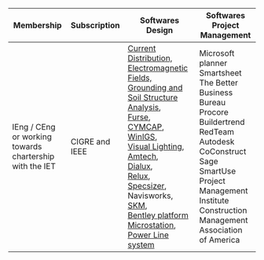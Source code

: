 Membership|Subscription|Softwares Design|Softwares Project Management
|---|----|----|----|
IEng \/ CEng or working towards chartership with the IET |CIGRE and IEEE|[Current Distribution, Electromagnetic Fields, Grounding and Soil Structure Analysis](https://www.sestech.com/Product/Package/CDEGS), </br>[Furse](https://new.abb.com/low-voltage/products/earthing-lightning-protection/furse),</br> [CYMCAP](https://www.cyme.com/software/cymcap/),</br> [WinIGS](http://www.ap-concepts.com/win_igs.htm),</br>[Visual Lighting](https://www.acuitybrands.com/resources/technical-resources/visual-lighting-software),</br> [Amtech](http://www.amtech-power.co.uk/prodesign),</br> [Dialux](https://www.dialux.com/en-GB/download), </br>[Relux](https://reluxnet.relux.com/en/), </br>[Specsizer](https://www.foleyinc.com/power/electric-power-generation/tools-resources/electric-power-specsizer/),</br> Navisworks,</br>[SKM](https://www.skm.com/Product.html),<br>[Bentley platform](https://www.bentley.com/software/overview/)<br/>[Microstation](https://www.bentley.com/software/microstation/),<br/>[Power Line system](https://www.powerlinesystems.com/) |Microsoft planner<br>Smartsheet<br>The Better Business Bureau<br>Procore<br>Buildertrend<br>RedTeam<br>Autodesk<br>CoConstruct<br>Sage<br>SmartUse<br>Project Management Institute<br>Construction Management Association of America




